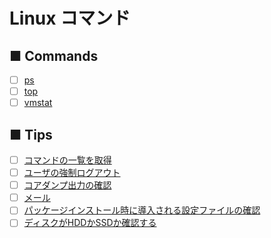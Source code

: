 # Linux コマンド
## ■ Commands
- [ ] [ps](https://github.com/thetaru/memorandum/tree/master/command/Linux/ps)
- [ ] [top](https://github.com/thetaru/memorandum/tree/master/command/Linux/top)
- [ ] [vmstat](https://github.com/thetaru/memorandum/tree/master/command/Linux/vmstat)
## ■ Tips
- [ ] [コマンドの一覧を取得](https://github.com/thetaru/memorandum/tree/master/command/Linux/GetCommands)
- [ ] [ユーザの強制ログアウト](https://github.com/thetaru/memorandum/tree/master/command/Linux/ForceLogout)
- [ ] [コアダンプ出力の確認](https://github.com/thetaru/memorandum/tree/master/command/Linux/coredump)
- [ ] [メール](https://github.com/thetaru/memorandum/tree/master/command/Linux/mail)
- [ ] [パッケージインストール時に導入される設定ファイルの確認]()
- [ ] [ディスクがHDDかSSDか確認する]()
